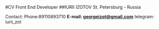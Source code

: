 #CV Front End Developer
##IURII IZOTOV
St. Petersburg - Russia

Contact:
Phone:89110893710
**E-mail: georgeizot@gmail.com**
telegram: iurii_zot

